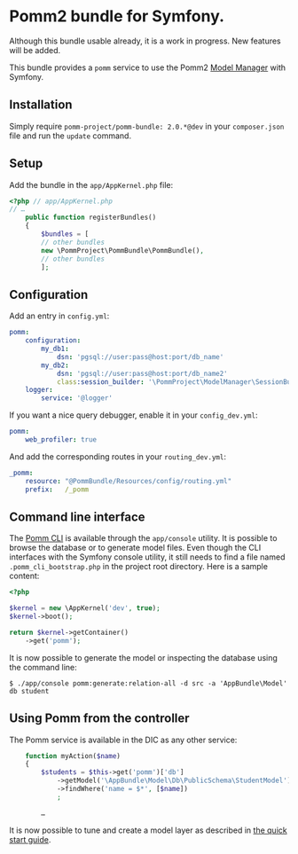 # Pomm2 bundle for Symfony.

Although this bundle usable already, it is a work in progress. New features will be added.

This bundle provides a `pomm` service to use the Pomm2 [Model Manager](https://github.com/pomm-project/ModelManager) with Symfony.

## Installation

Simply require `pomm-project/pomm-bundle: 2.0.*@dev` in your `composer.json` file and run the `update` command.

## Setup

Add the bundle in the `app/AppKernel.php` file:

```php
<?php // app/AppKernel.php
// …
    public function registerBundles()
    {
        $bundles = [
        // other bundles
        new \PommProject\PommBundle\PommBundle(),
        // other bundles
        ];
```
## Configuration

Add an entry in `config.yml`:

```yml
pomm:
    configuration:
        my_db1:
            dsn: 'pgsql://user:pass@host:port/db_name'
        my_db2:
            dsn: 'pgsql://user:pass@host:port/db_name2'
            class:session_builder: '\PommProject\ModelManager\SessionBuilder'
    logger:
        service: '@logger'
```

If you want a nice query debugger, enable it in your `config_dev.yml`:

```yml
pomm:
    web_profiler: true
```

And add the corresponding routes in your `routing_dev.yml`:

```yml
_pomm:
    resource: "@PommBundle/Resources/config/routing.yml"
    prefix:   /_pomm
```

## Command line interface

The [Pomm CLI](https://github.com/pomm-project/Cli) is available through the `app/console` utility. It is possible to browse the database or to generate model files. Even though the CLI interfaces with the Symfony console utility, it still needs to find a file named `.pomm_cli_bootstrap.php` in the project root directory. Here is a sample content:

```php
<?php

$kernel = new \AppKernel('dev', true);
$kernel->boot();

return $kernel->getContainer()
    ->get('pomm');
```

It is now possible to generate the model or inspecting the database using the command line:

```
$ ./app/console pomm:generate:relation-all -d src -a 'AppBundle\Model' db student
```

## Using Pomm from the controller

The Pomm service is available in the DIC as any other service:

```php
    function myAction($name)
    {
        $students = $this->get('pomm')['db']
            ->getModel('\AppBundle\Model\Db\PublicSchema\StudentModel')
            ->findWhere('name = $*', [$name])
            ;

        …
```

It is now possible to tune and create a model layer as described in [the quick start guide](http://pomm-project.org/documentation/sandbox2). 

